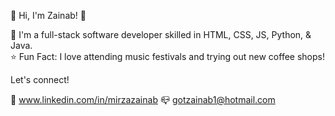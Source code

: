  🌸 Hi, I'm Zainab! 🌸

👾 I'm a full-stack software developer skilled in HTML, CSS, JS, Python, & Java.                                                                            
⭐️ Fun Fact: I love attending music festivals and trying out new coffee shops! 

Let's connect! 

🔗 www.linkedin.com/in/mirzazainab
📪 gotzainab1@hotmail.com
